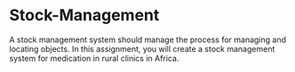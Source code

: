 # Stock-Management
A stock management system should manage the process for managing and locating objects. In this assignment, you will create a stock management system for medication in rural clinics in Africa.
